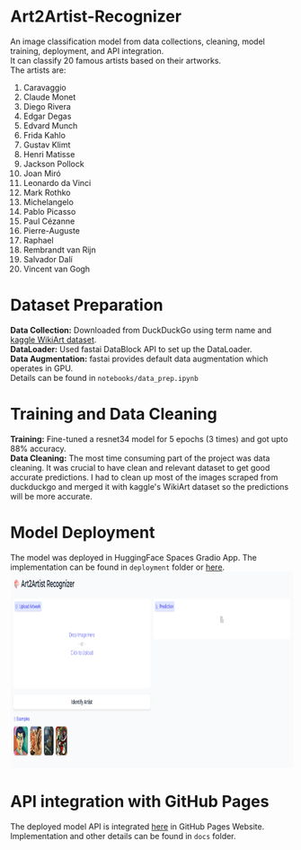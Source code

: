 # Art2Artist-Recognizer
An image classification model from data collections, cleaning, model training, deployment, and API integration. <br/>
It can classify 20 famous artists based on their artworks. <br/>
The artists are: <br/>
1. Caravaggio
2. Claude Monet
3. Diego Rivera
4. Edgar Degas
5. Edvard Munch
6. Frida Kahlo
7. Gustav Klimt
8. Henri Matisse
9. Jackson Pollock
10. Joan Miró
11. Leonardo da Vinci
12. Mark Rothko
13. Michelangelo
14. Pablo Picasso
15. Paul Cézanne
16. Pierre-Auguste
17. Raphael
18. Rembrandt van Rijn
19. Salvador Dalí
20. Vincent van Gogh

# Dataset Preparation
**Data Collection:** Downloaded from DuckDuckGo using term name and [kaggle WikiArt dataset](https://www.kaggle.com/datasets/steubk/wikiart). <br/>
**DataLoader:** Used fastai DataBlock API to set up the DataLoader. <br/>
**Data Augmentation:** fastai provides default data augmentation which operates in GPU. <br/>
Details can be found in `notebooks/data_prep.ipynb`

# Training and Data Cleaning
**Training:** Fine-tuned a resnet34 model for 5 epochs (3 times) and got upto 88% accuracy. <br/>
**Data Cleaning:** The most time consuming part of the project was data cleaning. It was crucial to have clean and relevant dataset to get good accurate predictions. I had to clean up most of the images scraped from duckduckgo and merged it with kaggle's WikiArt dataset so the predictions will be more accurate.<br/>

# Model Deployment
The model was deployed in HuggingFace Spaces Gradio App. The implementation can be found in `deployment` folder or [here](https://huggingface.co/spaces/goldphish2209/art2artist-recognizer). <br/>
<img src = "deployment/gradio_app.png" width="700" height="350">

# API integration with GitHub Pages
The deployed model API is integrated [here](https://naawshin.github.io/Art2Artist-Recognizer/) in GitHub Pages Website. Implementation and other details can be found in `docs` folder.
